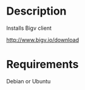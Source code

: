 Description
===========

Installs Bigv client

http://www.bigv.io/download

Requirements
============

Debian or Ubuntu

